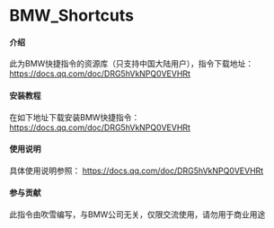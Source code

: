 # BMW_Shortcuts

#### 介绍
此为BMW快捷指令的资源库（只支持中国大陆用户），指令下载地址：
https://docs.qq.com/doc/DRG5hVkNPQ0VEVHRt


#### 安装教程

在如下地址下载安装BMW快捷指令：
https://docs.qq.com/doc/DRG5hVkNPQ0VEVHRt

#### 使用说明

具体使用说明参照：
https://docs.qq.com/doc/DRG5hVkNPQ0VEVHRt

#### 参与贡献

此指令由吹雪编写，与BMW公司无关，仅限交流使用，请勿用于商业用途

